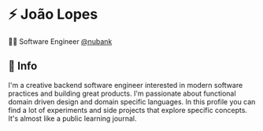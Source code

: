 # :zap: João Lopes

:technologist: Software Engineer [@nubank](https://github.com/nubank)   

## :speech_balloon: Info

I'm a creative backend software engineer interested in modern software practices and building great products. I'm passionate about functional domain driven design and domain specific languages. In this profile you can find a lot of experiments and side projects that explore specific concepts. It's almost like a public learning journal.

